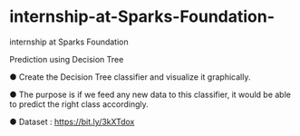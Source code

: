 # internship-at-Sparks-Foundation-
internship at Sparks Foundation 

Prediction using Decision Tree

● Create the Decision Tree classifier and visualize it graphically.

● The purpose is if we feed any new data to this classifier, it would be able to
predict the right class accordingly.

● Dataset : https://bit.ly/3kXTdox
